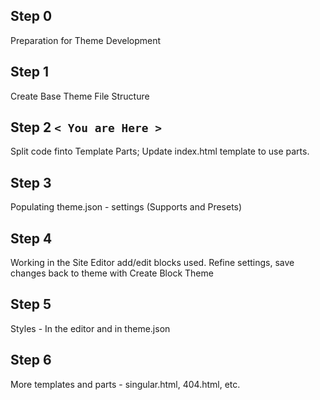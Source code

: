 ## Step 0 
Preparation for Theme Development

## Step 1
Create Base Theme File Structure

## Step 2  `< You are Here >`
Split code finto Template Parts; Update index.html template to use parts.

## Step 3
Populating theme.json - settings (Supports and Presets)

## Step 4
Working in the Site Editor add/edit blocks used. Refine settings, save changes back to theme with Create Block Theme

## Step 5
Styles - In the editor and in theme.json

## Step 6
More templates and parts - singular.html, 404.html, etc.